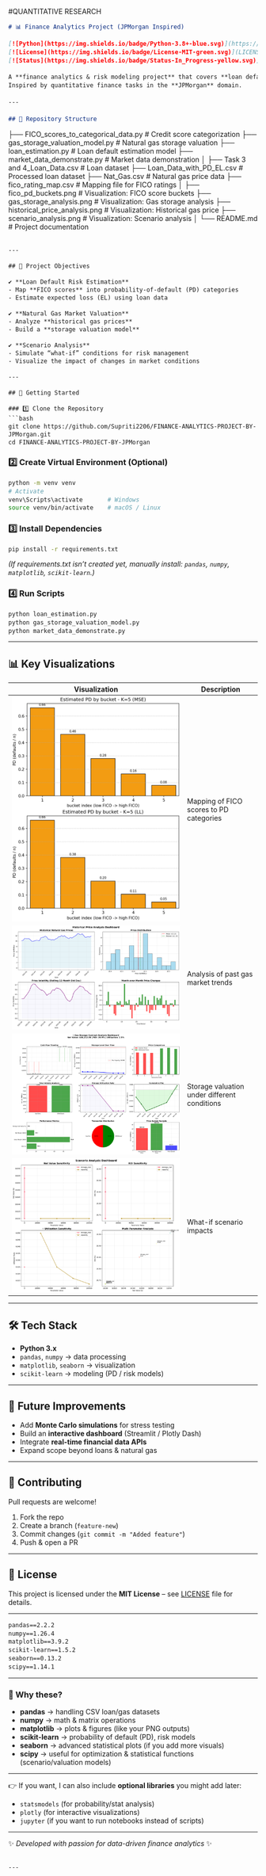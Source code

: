 #QUANTITATIVE RESEARCH
```md
# 📊 Finance Analytics Project (JPMorgan Inspired)

[![Python](https://img.shields.io/badge/Python-3.8+-blue.svg)](https://www.python.org/)  
[![License](https://img.shields.io/badge/License-MIT-green.svg)](LICENSE)  
[![Status](https://img.shields.io/badge/Status-In_Progress-yellow.svg)]()

A **finance analytics & risk modeling project** that covers **loan default prediction, FICO score categorization, natural gas storage valuation, and scenario analysis**.  
Inspired by quantitative finance tasks in the **JPMorgan** domain.

---

## 📂 Repository Structure

```

├── FICO_scores_to_categorical_data.py     # Credit score categorization
├── gas_storage_valuation_model.py         # Natural gas storage valuation
├── loan_estimation.py                     # Loan default estimation model
├── market_data_demonstrate.py             # Market data demonstration
│
├── Task 3 and 4_Loan_Data.csv             # Loan dataset
├── Loan_Data_with_PD_EL.csv               # Processed loan dataset
├── Nat_Gas.csv                            # Natural gas price data
├── fico_rating_map.csv                    # Mapping file for FICO ratings
│
├── fico_pd_buckets.png                    # Visualization: FICO score buckets
├── gas_storage_analysis.png               # Visualization: Gas storage analysis
├── historical_price_analysis.png          # Visualization: Historical gas price
├── scenario_analysis.png                  # Visualization: Scenario analysis
│
└── README.md                              # Project documentation

````

---

## 🎯 Project Objectives

✔ **Loan Default Risk Estimation**  
- Map **FICO scores** into probability-of-default (PD) categories  
- Estimate expected loss (EL) using loan data  

✔ **Natural Gas Market Valuation**  
- Analyze **historical gas prices**  
- Build a **storage valuation model**  

✔ **Scenario Analysis**  
- Simulate “what-if” conditions for risk management  
- Visualize the impact of changes in market conditions  

---

## 🚀 Getting Started

### 1️⃣ Clone the Repository
```bash
git clone https://github.com/Supriti2206/FINANCE-ANALYTICS-PROJECT-BY-JPMorgan.git
cd FINANCE-ANALYTICS-PROJECT-BY-JPMorgan
````

### 2️⃣ Create Virtual Environment (Optional)

```bash
python -m venv venv
# Activate
venv\Scripts\activate       # Windows
source venv/bin/activate    # macOS / Linux
```

### 3️⃣ Install Dependencies

```bash
pip install -r requirements.txt
```

*(If requirements.txt isn’t created yet, manually install: `pandas`, `numpy`, `matplotlib`, `scikit-learn`.)*

### 4️⃣ Run Scripts

```bash
python loan_estimation.py
python gas_storage_valuation_model.py
python market_data_demonstrate.py
```

---

## 📊 Key Visualizations

| Visualization                                           | Description                                  |
| ------------------------------------------------------- | -------------------------------------------- |
| ![FICO Buckets](fico_pd_buckets.png)                    | Mapping of FICO scores to PD categories      |
| ![Historical Gas Prices](historical_price_analysis.png) | Analysis of past gas market trends           |
| ![Gas Storage](gas_storage_analysis.png)                | Storage valuation under different conditions |
| ![Scenario Analysis](scenario_analysis.png)             | What-if scenario impacts                     |

---

## 🛠️ Tech Stack

* **Python 3.x**
* `pandas`, `numpy` → data processing
* `matplotlib`, `seaborn` → visualization
* `scikit-learn` → modeling (PD / risk models)

---

## 🧩 Future Improvements

* Add **Monte Carlo simulations** for stress testing
* Build an **interactive dashboard** (Streamlit / Plotly Dash)
* Integrate **real-time financial data APIs**
* Expand scope beyond loans & natural gas

---

## 🤝 Contributing

Pull requests are welcome!

1. Fork the repo
2. Create a branch (`feature-new`)
3. Commit changes (`git commit -m "Added feature"`)
4. Push & open a PR

---

## 📜 License

This project is licensed under the **MIT License** – see [LICENSE](LICENSE) file for details.

---

```txt
pandas==2.2.2
numpy==1.26.4
matplotlib==3.9.2
scikit-learn==1.5.2
seaborn==0.13.2
scipy==1.14.1
```

---

### 📌 Why these?

* **pandas** → handling CSV loan/gas datasets
* **numpy** → math & matrix operations
* **matplotlib** → plots & figures (like your PNG outputs)
* **scikit-learn** → probability of default (PD), risk models
* **seaborn** → advanced statistical plots (if you add more visuals)
* **scipy** → useful for optimization & statistical functions (scenario/valuation models)

---

👉 If you want, I can also include **optional libraries** you might add later:

* `statsmodels` (for probability/stat analysis)
* `plotly` (for interactive visualizations)
* `jupyter` (if you want to run notebooks instead of scripts)

---

✨ *Developed with passion for data-driven finance analytics* ✨

```

---


